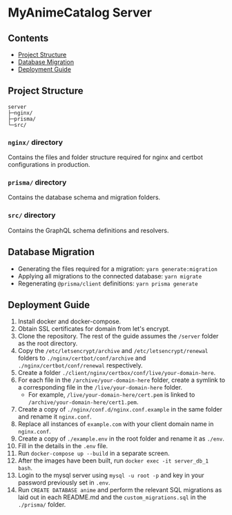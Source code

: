 # MyAnimeCatalog Server

## Contents

- [Project Structure](#project-structure)
- [Database Migration](#database-migration)
- [Deployment Guide](#deployment-guide)

## Project Structure

```
server
├─nginx/
├─prisma/
└─src/
```

### `nginx/` directory

Contains the files and folder structure required for nginx and certbot configurations in production.

### `prisma/` directory

Contains the database schema and migration folders.

### `src/` directory

Contains the GraphQL schema definitions and resolvers.

## Database Migration

- Generating the files required for a migration: `yarn generate:migration`
- Applying all migrations to the connected database: `yarn migrate`
- Regenerating `@prisma/client` definitions: `yarn prisma generate`

## Deployment Guide

1. Install docker and docker-compose.
2. Obtain SSL certificates for domain from let's encrypt.
3. Clone the repository. The rest of the guide assumes the `/server` folder as the root directory.
4. Copy the `/etc/letsencrypt/archive` and `/etc/letsencrypt/renewal` folders to `./nginx/certbot/conf/archive` and `./nginx/certbot/conf/renewal` respectively.
5. Create a folder `./client/nginx/certbox/conf/live/your-domain-here`.
6. For each file in the `/archive/your-domain-here` folder, create a symlink to a corresponding file in the `/live/your-domain-here` folder.
   - For example, `/live/your-domain-here/cert.pem` is linked to `/archive/your-domain-here/cert1.pem`.
7. Create a copy of `./nginx/conf.d/nginx.conf.example` in the same folder and rename it `nginx.conf`.
8. Replace all instances of `example.com` with your client domain name in `nginx.conf`.
9. Create a copy of `./example.env` in the root folder and rename it as `./env`.
10. Fill in the details in the `.env` file.
11. Run `docker-compose up --build` in a separate screen.
12. After the images have been built, run `docker exec -it server_db_1 bash`.
13. Login to the mysql server using `mysql -u root -p` and key in your password previously set in `.env`.
14. Run `CREATE DATABASE anime` and perform the relevant SQL migrations as laid out in each README.md and the `custom_migrations.sql` in the `./prisma/` folder.
